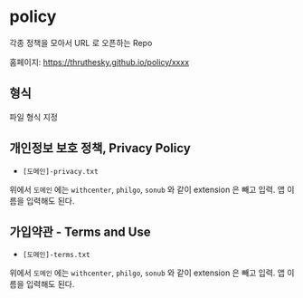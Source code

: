 # policy

각종 정책을 모아서 URL 로 오픈하는 Repo

홈페이지: https://thruthesky.github.io/policy/xxxx

## 형식

파일 형식 지정

## 개인정보 보호 정책, Privacy Policy

- `[도메인]-privacy.txt`


위에서 `도메인` 에는 `withcenter`, `philgo`, `sonub` 와 같이 extension 은 빼고 입력. 앱 이름을 입력해도 된다.

## 가입약관 - Terms and Use

- `[도메인]-terms.txt`

위에서 `도메인` 에는 `withcenter`, `philgo`, `sonub` 와 같이 extension 은 빼고 입력. 앱 이름을 입력해도 된다.